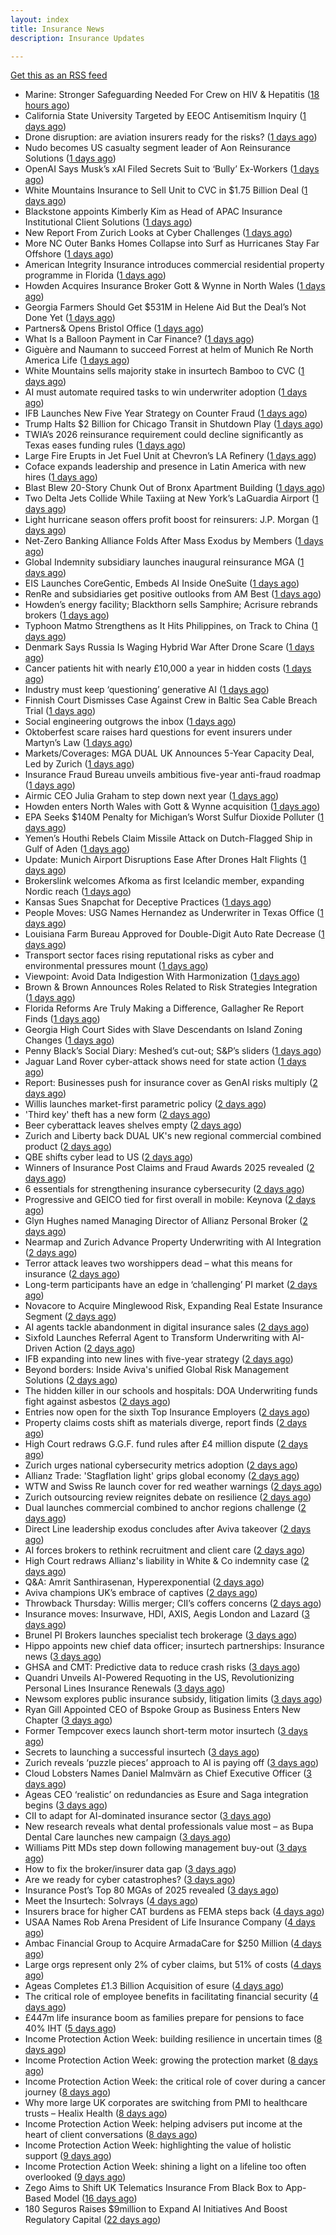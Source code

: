```yaml
---
layout: index
title: Insurance News
description: Insurance Updates

---
```


[Get this as an RSS feed](/insurance.rss)

<!-- news_marker starts -->
- Marine: Stronger Safeguarding Needed For Crew on HIV & Hepatitis ([18 hours ago](https://insurance-edge.net/2025/10/04/marine-stronger-safeguarding-needed-for-crew-on-hiv-hepatitis/))
- California State University Targeted by EEOC Antisemitism Inquiry ([1 days ago](https://www.insurancejournal.com/news/west/2025/10/03/842541.htm))
- Drone disruption: are aviation insurers ready for the risks? ([1 days ago](https://www.insurancebusinessmag.com/uk/news/breaking-news/drone-disruption-are-aviation-insurers-ready-for-the-risks-551921.aspx))
- Nudo becomes US casualty segment leader of Aon Reinsurance Solutions ([1 days ago](https://www.reinsurancene.ws/nudo-becomes-us-casualty-segment-leader-of-aon-reinsurance-solutions/))
- OpenAI Says Musk’s xAI Filed Secrets Suit to ‘Bully’ Ex-Workers ([1 days ago](https://www.insurancejournal.com/news/national/2025/10/03/842529.htm))
- White Mountains Insurance to Sell Unit to CVC in $1.75 Billion Deal ([1 days ago](https://www.insurancejournal.com/news/national/2025/10/03/842524.htm))
- Blackstone appoints Kimberly Kim as Head of APAC Insurance Institutional Client Solutions ([1 days ago](https://www.reinsurancene.ws/blackstone-appoints-kimberly-kim-as-head-of-apac-insurance-institutional-client-solutions/))
- New Report From Zurich Looks at Cyber Challenges ([1 days ago](https://insurance-edge.net/2025/10/03/new-report-from-zurich-looks-at-cyber-challenges/))
- More NC Outer Banks Homes Collapse into Surf as Hurricanes Stay Far Offshore ([1 days ago](https://www.insurancejournal.com/news/southeast/2025/10/03/842509.htm))
- American Integrity Insurance introduces commercial residential property programme in Florida ([1 days ago](https://www.reinsurancene.ws/american-integrity-insurance-introduces-commercial-residential-property-programme-in-florida/))
- Howden Acquires Insurance Broker Gott & Wynne in North Wales ([1 days ago](https://www.insurancejournal.com/news/international/2025/10/03/842506.htm))
- Georgia Farmers Should Get $531M in Helene Aid But the Deal’s Not Done Yet ([1 days ago](https://www.insurancejournal.com/news/southeast/2025/10/03/842501.htm))
- Partners& Opens Bristol Office ([1 days ago](https://insurance-edge.net/2025/10/03/partners-opens-bristol-office/))
- What Is a Balloon Payment in Car Finance? ([1 days ago](https://insurance-edge.net/2025/10/03/what-is-a-balloon-payment-in-car-finance/))
- Giguère and Naumann to succeed Forrest at helm of Munich Re North America Life ([1 days ago](https://www.reinsurancene.ws/giguere-and-naumann-to-succeed-forrest-at-helm-of-munich-re-north-america-life/))
- White Mountains sells majority stake in insurtech Bamboo to CVC ([1 days ago](https://www.reinsurancene.ws/white-mountains-sells-majority-stake-in-insurtech-bamboo-to-cvc/))
- AI must automate required tasks to win underwriter adoption ([1 days ago](https://www.postonline.co.uk/technology/7959172/ai-must-automate-required-tasks-to-win-underwriter-adoption))
- IFB Launches New Five Year Strategy on Counter Fraud ([1 days ago](https://insurance-edge.net/2025/10/03/ifb-launches-new-five-year-strategy-on-counter-fraud/))
- Trump Halts $2 Billion for Chicago Transit in Shutdown Play ([1 days ago](https://www.insurancejournal.com/news/midwest/2025/10/03/842401.htm))
- TWIA’s 2026 reinsurance requirement could decline significantly as Texas eases funding rules ([1 days ago](https://www.reinsurancene.ws/twias-2026-reinsurance-requirement-could-decline-significantly-as-texas-eases-funding-rules/))
- Large Fire Erupts in Jet Fuel Unit at Chevron’s LA Refinery ([1 days ago](https://www.insurancejournal.com/news/west/2025/10/03/842398.htm))
- Coface expands leadership and presence in Latin America with new hires ([1 days ago](https://www.reinsurancene.ws/coface-expands-leadership-and-presence-in-latin-america-with-new-hires/))
- Blast Blew 20-Story Chunk Out of Bronx Apartment Building ([1 days ago](https://www.insurancejournal.com/news/east/2025/10/03/842385.htm))
- Two Delta Jets Collide While Taxiing at New York’s LaGuardia Airport ([1 days ago](https://www.insurancejournal.com/news/east/2025/10/03/842373.htm))
- Light hurricane season offers profit boost for reinsurers: J.P. Morgan ([1 days ago](https://www.reinsurancene.ws/light-hurricane-season-offers-profit-boost-for-reinsurers-j-p-morgan/))
- Net-Zero Banking Alliance Folds After Mass Exodus by Members ([1 days ago](https://www.insurancejournal.com/news/international/2025/10/03/842370.htm))
- Global Indemnity subsidiary launches inaugural reinsurance MGA ([1 days ago](https://www.reinsurancene.ws/global-indemnity-subsidiary-launches-inaugural-reinsurance-mga/))
- EIS Launches CoreGentic, Embeds AI Inside OneSuite ([1 days ago](https://insurance-edge.net/2025/10/03/eis-launches-coregentic-embeds-ai-inside-onesuite/))
- RenRe and subsidiaries get positive outlooks from AM Best ([1 days ago](https://www.reinsurancene.ws/renre-and-subsidiaries-get-positive-outlooks-from-am-best/))
- Howden’s energy facility; Blackthorn sells Samphire; Acrisure rebrands brokers ([1 days ago](https://www.postonline.co.uk/news/7959167/howden%E2%80%99s-energy-facility-blackthorn-sells-samphire-acrisure-rebrands-brokers))
- Typhoon Matmo Strengthens as It Hits Philippines, on Track to China ([1 days ago](https://www.insurancejournal.com/news/international/2025/10/03/842365.htm))
- Denmark Says Russia Is Waging Hybrid War After Drone Scare ([1 days ago](https://www.insurancejournal.com/news/international/2025/10/03/842361.htm))
- Cancer patients hit with nearly £10,000 a year in hidden costs ([1 days ago](https://ifamagazine.com/cancer-patients-hit-with-nearly-10000-a-year-in-hidden-costs/))
- Industry must keep ‘questioning’ generative AI ([1 days ago](https://www.postonline.co.uk/news/7959165/industry-must-keep-%E2%80%98questioning%E2%80%99-generative-ai))
- Finnish Court Dismisses Case Against Crew in Baltic Sea Cable Breach Trial ([1 days ago](https://www.insurancejournal.com/news/international/2025/10/03/842354.htm))
- Social engineering outgrows the inbox ([1 days ago](https://www.insurancebusinessmag.com/uk/news/cyber/social-engineering-outgrows-the-inbox-551287.aspx))
- Oktoberfest scare raises hard questions for event insurers under Martyn’s Law ([1 days ago](https://www.insurancebusinessmag.com/uk/news/breaking-news/oktoberfest-scare-raises-hard-questions-for-event-insurers-under-martyns-law-551876.aspx))
- Markets/Coverages: MGA DUAL UK Announces 5-Year Capacity Deal, Led by Zurich ([1 days ago](https://www.insurancejournal.com/news/international/2025/10/03/842351.htm))
- Insurance Fraud Bureau unveils ambitious five-year anti-fraud roadmap ([1 days ago](https://www.insurancebusinessmag.com/uk/news/breaking-news/insurance-fraud-bureau-unveils-ambitious-fiveyear-antifraud-roadmap-551868.aspx))
- Airmic CEO Julia Graham to step down next year ([1 days ago](https://www.postonline.co.uk/risk-management/7959169/airmic-ceo-julia-graham-to-step-down-next-year))
- Howden enters North Wales with Gott & Wynne acquisition ([1 days ago](https://www.insurancebusinessmag.com/uk/news/mergers-acquisitions/howden-enters-north-wales-with-gott-and-wynne-acquisition-551866.aspx))
- EPA Seeks $140M Penalty for Michigan’s Worst Sulfur Dioxide Polluter ([1 days ago](https://www.insurancejournal.com/news/midwest/2025/10/03/842281.htm))
- Yemen’s Houthi Rebels Claim Missile Attack on Dutch-Flagged Ship in Gulf of Aden ([1 days ago](https://www.insurancejournal.com/news/international/2025/10/03/842347.htm))
- Update: Munich Airport Disruptions Ease After Drones Halt Flights ([1 days ago](https://www.insurancejournal.com/news/international/2025/10/03/842338.htm))
- Brokerslink welcomes Afkoma as first Icelandic member, expanding Nordic reach ([1 days ago](https://www.insurancebusinessmag.com/uk/news/breaking-news/brokerslink-welcomes-afkoma-as-first-icelandic-member-expanding-nordic-reach-551859.aspx))
- Kansas Sues Snapchat for Deceptive Practices ([1 days ago](https://www.insurancejournal.com/news/midwest/2025/10/03/842278.htm))
- People Moves: USG Names Hernandez as Underwriter in Texas Office ([1 days ago](https://www.insurancejournal.com/news/southcentral/2025/10/03/842266.htm))
- Louisiana Farm Bureau Approved for Double-Digit Auto Rate Decrease ([1 days ago](https://www.insurancejournal.com/news/southcentral/2025/10/03/842270.htm))
- Transport sector faces rising reputational risks as cyber and environmental pressures mount ([1 days ago](https://www.insurancebusinessmag.com/uk/news/breaking-news/transport-sector-faces-rising-reputational-risks-as-cyber-and-environmental-pressures-mount-551842.aspx))
- Viewpoint: Avoid Data Indigestion With Harmonization ([1 days ago](https://www.insurancejournal.com/news/national/2025/10/03/840469.htm))
- Brown & Brown Announces Roles Related to Risk Strategies Integration ([1 days ago](https://www.insurancejournal.com/news/national/2025/10/03/842297.htm))
- Florida Reforms Are Truly Making a Difference, Gallagher Re Report Finds ([1 days ago](https://www.insurancejournal.com/news/southeast/2025/10/03/842330.htm))
- Georgia High Court Sides with Slave Descendants on Island Zoning Changes ([1 days ago](https://www.insurancejournal.com/news/southeast/2025/10/03/842309.htm))
- Penny Black’s Social Diary: Meshed’s cut-out; S&P’s sliders ([1 days ago](https://www.postonline.co.uk/people/7958967/penny-black%E2%80%99s-social-diary-meshed%E2%80%99s-cut-out-sp%E2%80%99s-sliders))
- Jaguar Land Rover cyber-attack shows need for state action ([1 days ago](https://www.postonline.co.uk/commercial/7959136/jaguar-land-rover-cyber-attack-shows-need-for-state-action))
- Report: Businesses push for insurance cover as GenAI risks multiply ([2 days ago](https://www.insurancebusinessmag.com/uk/news/technology/report-businesses-push-for-insurance-cover-as-genai-risks-multiply-551820.aspx))
- Willis launches market-first parametric policy ([2 days ago](https://www.insurancebusinessmag.com/uk/news/catastrophe/willis-launches-marketfirst-parametric-policy-551819.aspx))
- 'Third key' theft has a new form ([2 days ago](https://www.insurancebusinessmag.com/uk/news/auto-motor/third-key-theft-has-a-new-form-551818.aspx))
- Beer cyberattack leaves shelves empty ([2 days ago](https://www.insurancebusinessmag.com/uk/news/cyber/beer-cyberattack-leaves-shelves-empty-551817.aspx))
- Zurich and Liberty back DUAL UK's new regional commercial combined product ([2 days ago](https://www.insurancebusinessmag.com/uk/news/breaking-news/zurich-and-liberty-back-dual-uks-new-regional-commercial-combined-product-551812.aspx))
- QBE shifts cyber lead to US ([2 days ago](https://www.insurancebusinessmag.com/uk/news/cyber/qbe-shifts-cyber-lead-to-us-551807.aspx))
- Winners of Insurance Post Claims and Fraud Awards 2025 revealed ([2 days ago](https://www.postonline.co.uk/claims/7959102/winners-of-insurance-post-claims-and-fraud-awards-2025-revealed))
- 6 essentials for strengthening insurance cybersecurity ([2 days ago](https://www.dig-in.com/opinion/6-essentials-for-strengthening-insurance-cybersecurity))
- Progressive and GEICO tied for first overall in mobile: Keynova ([2 days ago](https://www.dig-in.com/news/progressive-geico-tied-for-first-overall-in-mobile-keynova))
- Glyn Hughes named Managing Director of Allianz Personal Broker ([2 days ago](https://www.insurtechinsights.com/glyn-hughes-named-managing-director-of-allianz-personal-broker/))
- Nearmap and Zurich Advance Property Underwriting with AI Integration ([2 days ago](https://www.insurtechinsights.com/nearmap-and-zurich-advance-property-underwriting-with-ai-integration/))
- Terror attack leaves two worshippers dead – what this means for insurance ([2 days ago](https://www.insurancebusinessmag.com/uk/news/breaking-news/terror-attack-leaves-two-worshippers-dead--what-this-means-for-insurance-551771.aspx))
- Long-term participants have an edge in ‘challenging’ PI market ([2 days ago](https://www.postonline.co.uk/commercial/7959162/long-term-participants-have-an-edge-in-%E2%80%98challenging%E2%80%99-pi-market))
- Novacore to Acquire Minglewood Risk, Expanding Real Estate Insurance Segment ([2 days ago](https://www.insurtechinsights.com/novacore-to-acquire-minglewood-risk-expanding-real-estate-insurance-segment/))
- AI agents tackle abandonment in digital insurance sales ([2 days ago](https://www.postonline.co.uk/technology/7959134/ai-agents-tackle-abandonment-in-digital-insurance-sales))
- Sixfold Launches Referral Agent to Transform Underwriting with AI-Driven Action ([2 days ago](https://www.insurtechinsights.com/sixfold-launches-referral-agent-to-transform-underwriting-with-ai-driven-action/))
- IFB expanding into new lines with five-year strategy ([2 days ago](https://www.postonline.co.uk/news/7959109/ifb-to-delve-into-new-lines-with-new-five-year-strategy))
- Beyond borders: Inside Aviva's unified Global Risk Management Solutions ([2 days ago](https://www.insurancebusinessmag.com/uk/news/breaking-news/beyond-borders-inside-avivas-unified-global-risk-management-solutions-550526.aspx))
- The hidden killer in our schools and hospitals: DOA Underwriting funds fight against asbestos ([2 days ago](https://www.insurancebusinessmag.com/uk/news/non-profits/the-hidden-killer-in-our-schools-and-hospitals-doa-underwriting-funds-fight-against-asbestos-551730.aspx))
- Entries now open for the sixth Top Insurance Employers ([2 days ago](https://www.insurancebusinessmag.com/uk/news/breaking-news/entries-now-open-for-the-sixth-top-insurance-employers-551729.aspx))
- Property claims costs shift as materials diverge, report finds ([2 days ago](https://www.insurancebusinessmag.com/uk/news/property-insurance/property-claims-costs-shift-as-materials-diverge-report-finds-551728.aspx))
- High Court redraws G.G.F. fund rules after £4 million dispute ([2 days ago](https://www.insurancebusinessmag.com/uk/news/claims/high-court-redraws-g-g-f--fund-rules-after-4-million-dispute-551727.aspx))
- Zurich urges national cybersecurity metrics adoption ([2 days ago](https://www.insurancebusinessmag.com/uk/news/cyber/zurich-urges-national-cybersecurity-metrics-adoption-551721.aspx))
- Allianz Trade: 'Stagflation light' grips global economy ([2 days ago](https://www.insurancebusinessmag.com/uk/news/breaking-news/allianz-trade-stagflation-light-grips-global-economy-551716.aspx))
- WTW and Swiss Re launch cover for red weather warnings ([2 days ago](https://www.postonline.co.uk/commercial/7959161/wtw-and-swiss-re-launch-cover-for-red-weather-warnings))
- Zurich outsourcing review reignites debate on resilience ([2 days ago](https://www.insurancebusinessmag.com/uk/news/breaking-news/zurich-outsourcing-review-reignites-debate-on-resilience-551713.aspx))
- Dual launches commercial combined to anchor regions challenge ([2 days ago](https://www.postonline.co.uk/commercial/7959111/dual-launches-commercial-combined-to-anchor-regions-challenge))
- Direct Line leadership exodus concludes after Aviva takeover ([2 days ago](https://www.postonline.co.uk/news/7959157/direct-line-leadership-exodus-concludes-after-aviva-takeover))
- AI forces brokers to rethink recruitment and client care ([2 days ago](https://www.postonline.co.uk/broker/7959153/ai-forces-brokers-to-rethink-recruitment-and-client-care))
- High Court redraws Allianz's liability in White & Co indemnity case ([2 days ago](https://www.insurancebusinessmag.com/uk/news/professional-liability/high-court-redraws-allianzs-liability-in-white-and-co-indemnity-case-551683.aspx))
- Q&A: Amrit Santhirasenan, Hyperexponential ([2 days ago](https://www.postonline.co.uk/technology/7958143/qa-amrit-santhirasenan-hyperexponential))
- Aviva champions UK’s embrace of captives ([2 days ago](https://www.postonline.co.uk/commercial/7959147/aviva-champions-uk%E2%80%99s-embrace-of-captives))
- Throwback Thursday: Willis merger; CII’s coffers concerns ([2 days ago](https://www.postonline.co.uk/people/7956770/throwback-thursday-willis-merger-cii%E2%80%99s-coffers-concerns))
- Insurance moves: Insurwave, HDI, AXIS, Aegis London and Lazard ([3 days ago](https://www.insurancebusinessmag.com/uk/news/breaking-news/insurance-moves-insurwave-hdi-axis-aegis-london-and-lazard-551676.aspx))
- Brunel PI Brokers launches specialist tech brokerage ([3 days ago](https://www.insurancebusinessmag.com/uk/news/technology/brunel-pi-brokers-launches-specialist-tech-brokerage-551673.aspx))
- Hippo appoints new chief data officer; insurtech partnerships: Insurance news ([3 days ago](https://www.dig-in.com/news/hippo-appoints-new-chief-data-officer-insurance-news))
- GHSA and CMT: Predictive data to reduce crash risks ([3 days ago](https://www.dig-in.com/news/ghsa-and-cmt-predictive-data-to-reduce-crash-risks))
- Quandri Unveils AI-Powered Requoting in the US, Revolutionizing Personal Lines Insurance Renewals ([3 days ago](https://www.insurtechinsights.com/quandri-unveils-ai-powered-requoting-in-the-us-revolutionizing-personal-lines-insurance-renewals/))
- Newsom explores public insurance subsidy, litigation limits ([3 days ago](https://www.dig-in.com/news/newsom-explores-public-insurance-subsidy-litigation-limits))
- Ryan Gill Appointed CEO of Bspoke Group as Business Enters New Chapter ([3 days ago](https://www.insurtechinsights.com/ryan-gill-appointed-ceo-of-bspoke-group-as-business-enters-new-chapter/))
- Former Tempcover execs launch short-term motor insurtech ([3 days ago](https://www.postonline.co.uk/personal/7959152/former-tempcover-execs-launch-short-term-motor-insurtech))
- Secrets to launching a successful insurtech ([3 days ago](https://www.dig-in.com/podcast/secrets-to-launching-a-successful-insurtech))
- Zurich reveals ‘puzzle pieces’ approach to AI is paying off ([3 days ago](https://www.postonline.co.uk/technology/7959150/zurich-reveals-%E2%80%98puzzle-pieces%E2%80%99-approach-to-ai-is-paying-off))
- Cloud Lobsters Names Daniel Malmvärn as Chief Executive Officer ([3 days ago](https://www.insurtechinsights.com/cloud-lobsters-names-daniel-malmvarn-as-chief-executive-officer/))
- Ageas CEO ‘realistic’ on redundancies as Esure and Saga integration begins ([3 days ago](https://www.postonline.co.uk/personal/7959149/ageas-ceo-%E2%80%98realistic%E2%80%99-on-redundancies-as-esure-and-saga-integration-begins))
- CII to adapt for AI-dominated insurance sector ([3 days ago](https://www.postonline.co.uk/news/7959148/cii-to-adapt-for-ai-dominated-insurance-sector))
- New research reveals what dental professionals value most – as Bupa Dental Care launches new campaign ([3 days ago](https://ifamagazine.com/new-research-reveals-what-dental-professionals-value-most-as-bupa-dental-care-launches-new-campaign/))
- Williams Pitt MDs step down following management buy-out ([3 days ago](https://www.postonline.co.uk/people/7959125/williams-pitt-mds-step-down-following-management-buy-out))
- How to fix the broker/insurer data gap ([3 days ago](https://www.postonline.co.uk/technology/7958263/how-to-fix-the-brokerinsurer-data-gap))
- Are we ready for cyber catastrophes? ([3 days ago](https://www.postonline.co.uk/commercial/7959014/are-we-ready-for-cyber-catastrophes))
- Insurance Post’s Top 80 MGAs of 2025 revealed ([3 days ago](https://www.postonline.co.uk/news/7958877/insurance-post%E2%80%99s-top-80-mgas-of-2025-revealed))
- Meet the Insurtech: Solvrays ([4 days ago](https://www.dig-in.com/news/meet-the-insurtech-solvrays))
- Insurers brace for higher CAT burdens as FEMA steps back ([4 days ago](https://www.dig-in.com/opinion/insurers-brace-for-higher-cat-burdens-as-fema-steps-back))
- USAA Names Rob Arena President of Life Insurance Company ([4 days ago](https://www.insurtechinsights.com/usaa-names-rob-arena-president-of-life-insurance-company/))
- Ambac Financial Group to Acquire ArmadaCare for $250 Million ([4 days ago](https://www.insurtechinsights.com/ambac-financial-group-to-acquire-armadacare-for-250-million/))
- Large orgs represent only 2% of cyber claims, but 51% of costs ([4 days ago](https://www.dig-in.com/news/large-orgs-are-only-2-of-cyber-claims-but-51-of-costs))
- Ageas Completes £1.3 Billion Acquisition of esure ([4 days ago](https://www.insurtechinsights.com/ageas-completes-1-3-billion-acquisition-of-esure/))
- The critical role of employee benefits in facilitating financial security ([4 days ago](https://www.dig-in.com/opinion/the-critical-role-of-employee-benefits-in-facilitating-financial-security))
- £447m life insurance boom as families prepare for pensions to face 40% IHT ([5 days ago](https://ifamagazine.com/447m-life-insurance-boom-as-families-prepare-for-pensions-to-face-40-iht/))
- Income Protection Action Week: building resilience in uncertain times ([8 days ago](https://ifamagazine.com/income-protection-action-week-building-resilience-in-uncertain-times/))
- Income Protection Action Week: growing the protection market ([8 days ago](https://ifamagazine.com/income-protection-action-week-growing-the-protection-market/))
- Income Protection Action Week: the critical role of cover during a cancer journey ([8 days ago](https://ifamagazine.com/income-protection-action-week-the-critical-role-of-cover-during-a-cancer-journey/))
- Why more large UK corporates are switching from PMI to healthcare trusts – Healix Health ([8 days ago](https://ifamagazine.com/why-more-large-uk-corporates-are-switching-from-pmi-to-healthcare-trusts-healix-health/))
- Income Protection Action Week: helping advisers put income at the heart of client conversations ([8 days ago](https://ifamagazine.com/income-protection-action-week-helping-advisers-put-income-at-the-heart-of-client-conversations/))
- Income Protection Action Week: highlighting the value of holistic support ([9 days ago](https://ifamagazine.com/income-protection-action-week-highlighting-the-value-of-holistic-support-as-day-four-draws-to-a-close/))
- Income Protection Action Week: shining a light on a lifeline too often overlooked ([9 days ago](https://ifamagazine.com/income-protection-action-week-shining-a-light-on-a-lifeline-too-often-overlooked/))
- Zego Aims to Shift UK Telematics Insurance From Black Box to App-Based Model ([16 days ago](https://thefintechtimes.com/zego-aims-to-shift-uk-telematics-insurance-from-black-box-to-app-based-model/))
- 180 Seguros Raises $9million to Expand AI Initiatives And Boost Regulatory Capital ([22 days ago](https://thefintechtimes.com/180-seguros-raises-9m-to-expand-ai-initiatives-and-boost-regulatory-capital/))

<!-- news_marker ends -->